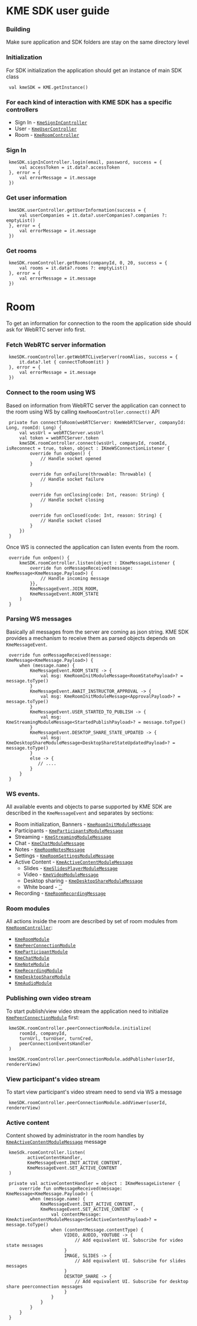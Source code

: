 # KME SDK user guide

### Building
Make sure application and SDK folders are stay on the same directory level

### Initialization
For SDK initialization the application should get an instance of main SDK class
```
 val kmeSDK = KME.getInstance()
```

### For each kind of interaction with KME SDK has a specific controllers
* Sign In - [`KmeSignInController`](https://kaltura.github.io/kme-sdk-android/com/kme/kaltura/kmesdk/controller/IKmeSignInController.html)
* User - [`KmeUserController`](https://kaltura.github.io/kme-sdk-android/com/kme/kaltura/kmesdk/controller/IKmeUserController.html)
* Room - [`KmeRoomController`](https://kaltura.github.io/kme-sdk-android/com/kme/kaltura/kmesdk/controller/room/IKmeRoomController.html)

### Sign In
```
 kmeSDK.signInController.login(email, password, success = {
     val accessToken = it.data?.accessToken
 }, error = {
     val errorMessage = it.message
 })
```

### Get user information
```
 kmeSDK.userController.getUserInformation(success = {
     val userCompanies = it.data?.userCompanies?.companies ?: emptyList()
 }, error = {
     val errorMessage = it.message
 })
```

### Get rooms
```
 kmeSDK.roomController.getRooms(companyId, 0, 20, success = {
     val rooms = it.data?.rooms ?: emptyList()
 }, error = {
     val errorMessage = it.message
 })
```

# Room
To get an information for connection to the room the application side should ask for WebRTC server info first.

### Fetch WebRTC server information
```
 kmeSDK.roomController.getWebRTCLiveServer(roomAlias, success = {
     it.data?.let { connectToRoom(it) }
 }, error = {
     val errorMessage = it.message
 })
```

### Connect to the room using WS
Based on information from WebRTC server the application can connect to the room using WS by calling `KmeRoomController.connect()` API
```
 private fun connectToRoom(webRTCServer: KmeWebRTCServer, companyId: Long, roomId: Long) {
     val wssUrl = webRTCServer.wssUrl
     val token = webRTCServer.token
     kmeSDK.roomController.connect(wssUrl, companyId, roomId, isReconnect = true, token, object : IKmeWSConnectionListener {
         override fun onOpen() {
             // Handle socket opened
         }
 
         override fun onFailure(throwable: Throwable) {
             // Handle socket failure
         }
 
         override fun onClosing(code: Int, reason: String) {
             // Handle socket closing
         }
 
         override fun onClosed(code: Int, reason: String) {
             // Handle socket closed
         }
     })
 }
```

Once WS is connected the application can listen events from the room.
```
 override fun onOpen() {
     kmeSDK.roomController.listen(object : IKmeMessageListener {
         override fun onMessageReceived(message: KmeMessage<KmeMessage.Payload>) {
             // Handle incoming message
         }},
         KmeMessageEvent.JOIN_ROOM,
         KmeMessageEvent.ROOM_STATE
     )
 }
```

### Parsing WS messages
Basically all messages from the server are coming as json string. KME SDK provides a mechanism to receive them as parsed objects depends on `KmeMessageEvent`.
```
 override fun onMessageReceived(message: KmeMessage<KmeMessage.Payload>) {
     when (message.name) {
         KmeMessageEvent.ROOM_STATE -> {
             val msg: KmeRoomInitModuleMessage<RoomStatePayload>? = message.toType()
         }
         KmeMessageEvent.AWAIT_INSTRUCTOR_APPROVAL -> {
             val msg: KmeRoomInitModuleMessage<ApprovalPayload>? = message.toType()
         }
         KmeMessageEvent.USER_STARTED_TO_PUBLISH -> {
             val msg: KmeStreamingModuleMessage<StartedPublishPayload>? = message.toType()
         }
         KmeMessageEvent.DESKTOP_SHARE_STATE_UPDATED -> {
             val msg: KmeDesktopShareModuleMessage<DesktopShareStateUpdatedPayload>? = message.toType()
         }
         else -> {
            // ....
         }
     }
 }
```

### WS events.
All available events and objects to parse supported by KME SDK are described in the `KmeMessageEvent` and separates by sections:
 * Room initialization, Banners - [`KmeRoomInitModuleMessage`](https://kaltura.github.io/kme-sdk-android/com/kme/kaltura/kmesdk/ws/message/module/KmeRoomInitModuleMessage.html)
 * Participants - [`KmeParticipantsModuleMessage`](https://kaltura.github.io/kme-sdk-android/com/kme/kaltura/kmesdk/ws/message/module/KmeParticipantsModuleMessage.html)
 * Streaming - [`KmeStreamingModuleMessage`](https://kaltura.github.io/kme-sdk-android/com/kme/kaltura/kmesdk/ws/message/module/KmeStreamingModuleMessage.html)
 * Chat - [`KmeChatModuleMessage`](https://kaltura.github.io/kme-sdk-android/com/kme/kaltura/kmesdk/ws/message/module/KmeChatModuleMessage.html)
 * Notes - [`KmeRoomNotesMessage`](https://kaltura.github.io/kme-sdk-android/com/kme/kaltura/kmesdk/ws/message/module/KmeRoomNotesMessage.html)
 * Settings - [`KmeRoomSettingsModuleMessage`](https://kaltura.github.io/kme-sdk-android/com/kme/kaltura/kmesdk/ws/message/module/KmeRoomSettingsModuleMessage.html)
 * Active Content - [`KmeActiveContentModuleMessage`](https://kaltura.github.io/kme-sdk-android/com/kme/kaltura/kmesdk/ws/message/module/KmeActiveContentModuleMessage.html)
   * Slides - [`KmeSlidesPlayerModuleMessage`](https://kaltura.github.io/kme-sdk-android/com/kme/kaltura/kmesdk/ws/message/module/KmeSlidesPlayerModuleMessage.html)
   * Video - [`KmeVideoModuleMessage`](https://kaltura.github.io/kme-sdk-android/com/kme/kaltura/kmesdk/ws/message/module/KmeVideoModuleMessage.html)
   * Desktop sharing - [`KmeDesktopShareModuleMessage`](https://kaltura.github.io/kme-sdk-android/com/kme/kaltura/kmesdk/ws/message/module/KmeDesktopShareModuleMessage.html)
   * White board - [``](https://kaltura.github.io/kme-sdk-android/)
 * Recording - [`KmeRoomRecordingMessage`](https://kaltura.github.io/kme-sdk-android/com/kme/kaltura/kmesdk/ws/message/module/KmeRoomRecordingMessage.html)

### Room modules
All actions inside the room are described by set of room modules from [`KmeRoomController`](https://kaltura.github.io/kme-sdk-android/com/kme/kaltura/kmesdk/controller/room/IKmeRoomController.html):
 * [`KmeRoomModule`](https://kaltura.github.io/kme-sdk-android/com/kme/kaltura/kmesdk/controller/room/IKmeRoomModule.html)
 * [`KmePeerConnectionModule`](https://kaltura.github.io/kme-sdk-android/com/kme/kaltura/kmesdk/controller/room/IKmePeerConnectionModule.html)
 * [`KmeParticipantModule`](https://kaltura.github.io/kme-sdk-android/com/kme/kaltura/kmesdk/controller/room/IKmeParticipantModule.html)
 * [`KmeChatModule`](https://kaltura.github.io/kme-sdk-android/com/kme/kaltura/kmesdk/controller/room/IKmeChatModule.html)
 * [`KmeNoteModule`](https://kaltura.github.io/kme-sdk-android/com/kme/kaltura/kmesdk/controller/room/IKmeNoteModule.html)
 * [`KmeRecordingModule`](https://kaltura.github.io/kme-sdk-android/com/kme/kaltura/kmesdk/controller/room/IKmeRecordingModule.html)
 * [`KmeDesktopShareModule`](https://kaltura.github.io/kme-sdk-android/com/kme/kaltura/kmesdk/controller/room/IKmeDesktopShareModule.html)
 * [`KmeAudioModule`](https://kaltura.github.io/kme-sdk-android/com/kme/kaltura/kmesdk/controller/room/IKmeAudioModule.html)

### Publishing own video stream
 To start publish/view video stream the application need to initialize [`KmePeerConnectionModule`](https://kaltura.github.io/kme-sdk-android/com/kme/kaltura/kmesdk/controller/room/IKmePeerConnectionModule.html) first:
```
 kmeSDK.roomController.peerConnectionModule.initialize(
     roomId, companyId,
     turnUrl, turnUser, turnCred,
     peerConnectionEventsHandler
 )
 
 kmeSDK.roomController.peerConnectionModule.addPublisher(userId, rendererView)
```

### View participant's video stream
 To start view participant's video stream need to send via WS a message
```
 kmeSDK.roomController.peerConnectionModule.addViewer(userId, rendererView)
```

### Active content
 Content showed by administrator in the room handles by [`KmeActiveContentModuleMessage`](https://kaltura.github.io/kme-sdk-android/com/kme/kaltura/kmesdk/ws/message/module/KmeActiveContentModuleMessage.html) message
```
 kmeSdk.roomController.listen(
        activeContentHandler,
        KmeMessageEvent.INIT_ACTIVE_CONTENT,
        KmeMessageEvent.SET_ACTIVE_CONTENT
 )

 private val activeContentHandler = object : IKmeMessageListener {
     override fun onMessageReceived(message: KmeMessage<KmeMessage.Payload>) {
         when (message.name) {
             KmeMessageEvent.INIT_ACTIVE_CONTENT,
             KmeMessageEvent.SET_ACTIVE_CONTENT -> {
                 val contentMessage: KmeActiveContentModuleMessage<SetActiveContentPayload>? = message.toType()
                 when (contentMessage.contentType) {
                      VIDEO, AUDIO, YOUTUBE -> {
                          // Add equivalent UI. Subscribe for video state messages
                      }
                      IMAGE, SLIDES -> {
                          // Add equivalent UI. Subscribe for slides messages
                      }
                      DESKTOP_SHARE -> {
                          // Add equivalent UI. Subscribe for desktop share peerconnection messages
                      }
                 }
             }
         }
     }
 }
```
 